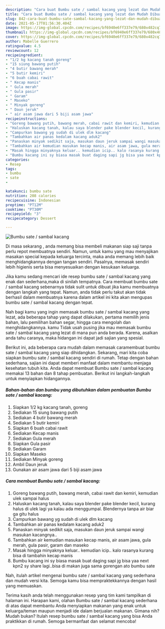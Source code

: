 ```yaml
---
description: "Cara buat Bumbu sate / sambal kacang yang lezat dan Mudah Dibuat"
title: "Cara buat Bumbu sate / sambal kacang yang lezat dan Mudah Dibuat"
slug: 842-cara-buat-bumbu-sate-sambal-kacang-yang-lezat-dan-mudah-dibuat
date: 2021-05-17T01:56:30.404Z
image: https://img-global.cpcdn.com/recipes/bf6940e6ff337e79/680x482cq70/bumbu-sate-sambal-kacang-foto-resep-utama.jpg
thumbnail: https://img-global.cpcdn.com/recipes/bf6940e6ff337e79/680x482cq70/bumbu-sate-sambal-kacang-foto-resep-utama.jpg
cover: https://img-global.cpcdn.com/recipes/bf6940e6ff337e79/680x482cq70/bumbu-sate-sambal-kacang-foto-resep-utama.jpg
author: Mabelle Guerrero
ratingvalue: 4.5
reviewcount: 12
recipeingredient:
- "1/2 kg kacang tanah goreng"
- "15 siung bawang putih"
- "4 butir bawang merah"
- "5 butir kemiri"
- "6 buah cabai rawit"
- " Kecap manis"
- " Gula merah"
- " Gula pasir"
- " Garam"
- " Maseko"
- " Minyak goreng"
- " Daun jeruk"
- " air asam jawa dari 5 biji asam jawa"
recipeinstructions:
- "Goreng bawang putih, bawang merah, cabai rawit dan kemiri, kemudian ulek sampai halus"
- "Haluskan kacang tanah, kalau saya blender pake blender kecil, kurang halus di ulek lagi ya kalau ada menggumpal. Blendernya tanpa air biar ga gitu halus"
- "Campurkan bawang yg sudah di ulek dlm kacang"
- "Tambahkan air panas kedalam kacang aduk2"
- "Panaskan minyak sedikit saja, masukan daun jeruk sampai wangi masukan kacangnya.."
- "Tambahkan air kemudian masukan kecap manis, air asam jawa, gula merah, gula pasir, garam dan maseko"
- "Masak hingga minyaknya keluar.. kemudian icip.. kalo rasanya kurang bisa di tambahin kecap manis"
- "Bumbu kacang ini sy biasa masak buat daging sapi jg bisa yaa next kpn2 sy share lagi..bisa di makan juga sama gorengan ato bumbu sate"
categories:
- Resep
tags:
- bumbu
- sate
- 

katakunci: bumbu sate  
nutrition: 208 calories
recipecuisine: Indonesian
preptime: "PT12M"
cooktime: "PT30M"
recipeyield: "3"
recipecategory: Dessert

---
```



![Bumbu sate / sambal kacang](https://img-global.cpcdn.com/recipes/bf6940e6ff337e79/680x482cq70/bumbu-sate-sambal-kacang-foto-resep-utama.jpg)

Di masa  sekarang , anda memang bisa membeli makanan siap saji tanpa perlu repot membuatnya sendiri. Namun, untuk kamu yang mau menyajikan masakan special kepada keluarga tercinta, maka anda memang lebih baik menghidangkannya dengan tangan sendiri. Pasalnya, memasak sendiri lebih higienis serta bisa menyesuaikan dengan kesukaan keluarga.

Jika kamu sedang mencari ide resep bumbu sate / sambal kacang yang enak dan sederhana,maka di sinilah tempatnya. Cara membuat bumbu sate / sambal kacang  sebenarnya tidak sulit untuk dibuat jika kamu membuatnya dengan langkah yang tepat. Namun, anda tidak perlu takut akan tidak berhasil dalam membuatnya 
karena dalam artikel ini kita akan mengupas bumbu sate / sambal kacang dengan tepat.  



Nah bagi kamu yang ingin memasak bumbu sate / sambal kacang yang lezat, ada beberapa tahap yang dapat dilakukan, pertama memilih jenis bahan, lalu pemilihan bahan segar, hingga cara mengolah dan menghidangkannya. kamu Tidak usah pusing jika mau memasak bumbu sate / sambal kacang yang lezat di mana pun anda berada. Karena, asalkan anda  tahu caranya, maka hidangan ini dapat jadi sajian yang spesial.

Berikut ini, ada beberapa cara mudah dalam memasak caramembuat bumbu sate / sambal kacang yang siap dihidangkan. Sekarang, mari kita coba siapkan bumbu sate / sambal kacang sendiri di rumah. Tetap dengan bahan sederhana, sajian ini dapat memberi manfaat dalam membantu menjaga kesehatan tubuh kita. Anda dapat membuat Bumbu sate / sambal kacang memakai 13 bahan dan 8 tahap pembuatan. Berikut ini langkah-langkah untuk menyiapkan hidangannya.

<!--inarticleads1-->

##### Bahan-bahan dan bumbu yang dibutuhkan dalam pembuatan Bumbu sate / sambal kacang:

1. Siapkan 1/2 kg kacang tanah, goreng
1. Sediakan 15 siung bawang putih
1. Sediakan 4 butir bawang merah
1. Sediakan 5 butir kemiri
1. Siapkan 6 buah cabai rawit
1. Sediakan  Kecap manis
1. Sediakan  Gula merah
1. Siapkan  Gula pasir
1. Sediakan  Garam
1. Siapkan  Maseko
1. Sediakan  Minyak goreng
1. Ambil  Daun jeruk
1. Gunakan  air asam jawa dari 5 biji asam jawa




<!--inarticleads2-->

##### Cara membuat Bumbu sate / sambal kacang:

1. Goreng bawang putih, bawang merah, cabai rawit dan kemiri, kemudian ulek sampai halus
1. Haluskan kacang tanah, kalau saya blender pake blender kecil, kurang halus di ulek lagi ya kalau ada menggumpal. Blendernya tanpa air biar ga gitu halus
1. Campurkan bawang yg sudah di ulek dlm kacang
1. Tambahkan air panas kedalam kacang aduk2
1. Panaskan minyak sedikit saja, masukan daun jeruk sampai wangi masukan kacangnya..
1. Tambahkan air kemudian masukan kecap manis, air asam jawa, gula merah, gula pasir, garam dan maseko
1. Masak hingga minyaknya keluar.. kemudian icip.. kalo rasanya kurang bisa di tambahin kecap manis
1. Bumbu kacang ini sy biasa masak buat daging sapi jg bisa yaa next kpn2 sy share lagi..bisa di makan juga sama gorengan ato bumbu sate




Nah, itulah artikel mengenai  bumbu sate / sambal kacang  yang sederhana dan mudah versi kita. Semoga kamu bisa mempraktekkannya dengan hasil yang memuaskan. 

Terima kasih anda telah menggunakan resep yang tim kami tampilkan di halaman ini. Harapan kami, olahan  Bumbu sate / sambal kacang sederhana di atas dapat membantu Anda menyiapkan makanan yang enak untuk keluarga/teman maupun menjadi ide dalam berjualan makanan. Gimana nih? Mudah bukan? Itulah resep bumbu sate / sambal kacang yang bisa Anda praktikkan di rumah. Semoga bermanfaat dan selamat mencoba!


